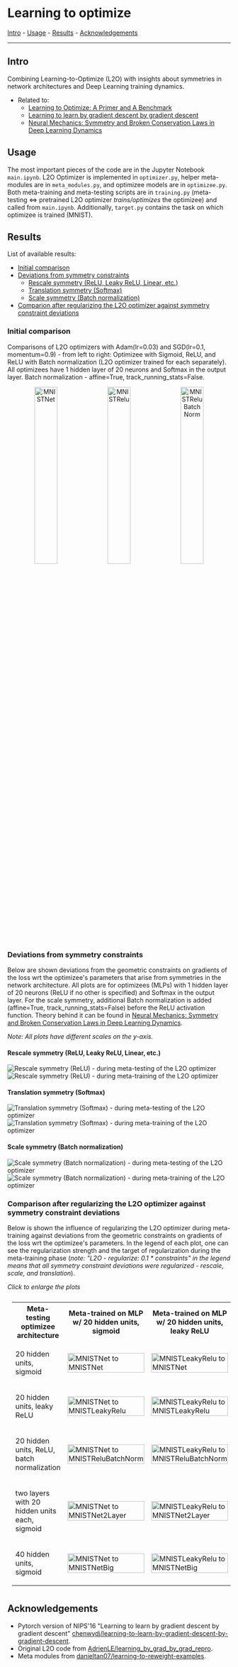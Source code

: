 # Learning to optimize

[Intro](#intro) - [Usage](#usage) - [Results](#results) - [Acknowledgements](#acknowledgements)

---

## Intro
Combining Learning-to-Optimize (L2O) with insights about symmetries in network architectures and Deep Learning training dynamics.
- Related to:
  - [Learning to Optimize: A Primer and A Benchmark](https://arxiv.org/abs/2103.12828)
  - [Learning to learn by gradient descent by gradient descent](https://arxiv.org/abs/1606.04474)
  - [Neural Mechanics: Symmetry and Broken Conservation Laws in Deep Learning Dynamics](https://arxiv.org/abs/2012.04728)


## Usage
The most important pieces of the code are in the Jupyter Notebook `main.ipynb`. L2O Optimizer is implemented in `optimizer.py`, helper meta-modules are in `meta_modules.py`, and optimizee models are in `optimizee.py`. Both meta-training and meta-testing scripts are in `training.py` (meta-testing <=> pretrained L2O optimizer *trains/optimizes* the optimizee) and called from `main.ipynb`. Additionally, `target.py` contains the task on which optimizee is trained (MNIST).


## Results

List of available results:
- [Initial comparison](#initial-comparison)
- [Deviations from symmetry constraints](#deviations-from-symmetry-constraints)
    - [Rescale symmetry (ReLU, Leaky ReLU, Linear, etc.)](#rescale-symmetry-relu-leaky-relu-linear-etc)
    - [Translation symmetry (Softmax)](#translation-symmetry-softmax)
    - [Scale symmetry (Batch normalization)](#scale-symmetry-batch-normalization)
- [Comparion after regularizing the L2O optimizer against symmetry constraint deviations](#comparison-after-regularizing-the-l2o-optimizer-against-symmetry-constraint-deviations)

### Initial comparison
Comparisons of L2O optimizers with Adam(lr=0.03) and SGD(lr=0.1, momentum=0.9) - from left to right: Optimizee with Sigmoid, ReLU, and ReLU with Batch normalization (L2O optimizer trained for each separately). All optimizees have 1 hidden layer of 20 neurons and Softmax in the output layer. Batch normalization - affine=True, track_running_stats=False.
<p align="center">
  <img src="./results/imgs/MNISTNet_50e.png" width="32%" alt="MNISTNet" />
  <img src="./results/imgs/MNISTRelu_100e.png" width="32%" alt="MNISTRelu" />
  <img src="./results/imgs/MNISTReluBatchNorm_affine_no_stats_tracking_75e.png" width="32%" alt="MNISTReluBatchNorm" />
</p>

### Deviations from symmetry constraints
Below are shown deviations from the geometric constraints on gradients of the loss wrt the optimizee's parameters that arise from symmetries in the network architecture. All plots are for optimizees (MLPs) with 1 hidden layer of 20 neurons (ReLU if no other is specified) and Softmax in the output layer. For the scale symmetry, additional Batch normalization is added (affine=True, track_running_stats=False) before the ReLU activation function. Theory behind it can be found in [Neural Mechanics: Symmetry and Broken Conservation Laws in Deep Learning Dynamics](https://arxiv.org/abs/2012.04728).

*Note: All plots have different scales on the y-axis.*

#### Rescale symmetry (ReLU, Leaky ReLU, Linear, etc.)

![Rescale symmetry (ReLU) - during meta-testing of the L2O optimizer](./results/imgs/rescale_sym_relu_metatesting.png)
![Rescale symmetry (ReLU) - during meta-training of the L2O optimizer](./results/imgs/rescale_sym_relu_metatraining.png)


#### Translation symmetry (Softmax)

![Translation symmetry (Softmax) - during meta-testing of the L2O optimizer](./results/imgs/translation_sym_softmax_relu_optee_metatesting.png)
![Translation symmetry (Softmax) - during meta-training of the L2O optimizer](./results/imgs/translation_sym_softmax_relu_optee_metatraining.png)


#### Scale symmetry (Batch normalization)

![Scale symmetry (Batch normalization) - during meta-testing of the L2O optimizer](./results/imgs/scale_sym_batchnorm_relu_optee_metatesting.png)
![Scale symmetry (Batch normalization) - during meta-training of the L2O optimizer](./results/imgs/scale_sym_batchnorm_relu_optee_metatraining.png)


### Comparison after regularizing the L2O optimizer against symmetry constraint deviations

Below is shown the influence of regularizing the L2O optimizer during meta-training against deviations from the geometric constraints on gradients of the loss wrt the optimizee's parameters. In the legend of each plot, one can see the regularization strength and the target of regularization during the meta-training phase (*note: "L2O - regularize: 0.1 * constraints" in the legend means that all symmetry constraint deviations were regularized - rescale, scale, and translation*).

*Click to enlarge the plots*
<table style="padding: 10px">
    <tr>
        <th>Meta-testing optimizee architecture</th>
        <th>Meta-trained on MLP w/ 20 hidden units, sigmoid</th>
        <th>Meta-trained on MLP w/ 20 hidden units, leaky ReLU</th>
        <th>Meta-trained on MLP w/ 20 hidden units, ReLU, batch normalization</th>
    </tr>
    <tr>
        <td>
            <p>20 hidden units, sigmoid</p>
        </td>
        <td>
            <img src="./results/imgs/regularization/MNISTNet_meta_training/losses_comparison_MNISTNet_{}.png" width="100%" alt="MNISTNet to MNISTNet" />
        </td>
        <td>
            <img src="./results/imgs/regularization/MNISTLeakyRelu_meta_training/losses_comparison_MNISTNet_{}.png" width="100%" alt="MNISTLeakyRelu to MNISTNet" />
        </td>
        <td>
            <img src="./results/imgs/regularization/MNISTReluBatchNorm_meta_training/losses_comparison_MNISTNet_{}.png" width="100%" alt="MNISTReluBatchNorm to MNISTNet" />
        </td>
    </tr>
    <tr>
        <td>
            <p>20 hidden units, leaky ReLU</p>
        </td>
        <td>
            <img src="./results/imgs/regularization/MNISTNet_meta_training/losses_comparison_MNISTLeakyRelu_{}.png" width="100%" alt="MNISTNet to MNISTLeakyRelu" />
        </td>
        <td>
            <img src="./results/imgs/regularization/MNISTLeakyRelu_meta_training/losses_comparison_MNISTLeakyRelu_{}.png" width="100%" alt="MNISTLeakyRelu to MNISTLeakyRelu" />
        </td>
        <td>
            <img src="./results/imgs/regularization/MNISTReluBatchNorm_meta_training/losses_comparison_MNISTLeakyRelu_{}.png" width="100%" alt="MNISTReluBatchNorm to MNISTLeakyRelu" />
        </td>
    </tr>
    <tr>
        <td>
            <p>20 hidden units, ReLU, batch normalization</p>
        </td>
        <td>
            <img src="./results/imgs/regularization/MNISTNet_meta_training/losses_comparison_MNISTReluBatchNorm_{'affine': True, 'track_running_stats': False}.png" width="100%" alt="MNISTNet to MNISTReluBatchNorm" />
        </td>
        <td>
            <img src="./results/imgs/regularization/MNISTLeakyRelu_meta_training/losses_comparison_MNISTReluBatchNorm_{'affine': True, 'track_running_stats': False}.png" width="100%" alt="MNISTLeakyRelu to MNISTReluBatchNorm" />
        </td>
        <td>
            <img src="./results/imgs/regularization/MNISTReluBatchNorm_meta_training/losses_comparison_MNISTReluBatchNorm_{'affine': True, 'track_running_stats': False}.png" width="100%" alt="MNISTReluBatchNorm to MNISTReluBatchNorm" />
        </td>
    </tr>
    <tr>
        <td>
            <p>two layers with 20 hidden units each, sigmoid</p>
        </td>
        <td>
            <img src="./results/imgs/regularization/MNISTNet_meta_training/losses_comparison_MNISTNet2Layer_{}.png" width="100%" alt="MNISTNet to MNISTNet2Layer" />
        </td>
        <td>
            <img src="./results/imgs/regularization/MNISTLeakyRelu_meta_training/losses_comparison_MNISTNet2Layer_{}.png" width="100%" alt="MNISTLeakyRelu to MNISTNet2Layer" />
        </td>
        <td>
            <img src="./results/imgs/regularization/MNISTReluBatchNorm_meta_training/losses_comparison_MNISTNet2Layer_{}.png" width="100%" alt="MNISTReluBatchNorm to MNISTNet2Layer" />
        </td>
    </tr>
    <tr>
        <td>
            <p>40 hidden units, sigmoid</p>
        </td>
        <td>
            <img src="./results/imgs/regularization/MNISTNet_meta_training/losses_comparison_MNISTNetBig_{}.png" width="100%" alt="MNISTNet to MNISTNetBig" />
        </td>
        <td>
            <img src="./results/imgs/regularization/MNISTLeakyRelu_meta_training/losses_comparison_MNISTNetBig_{}.png" width="100%" alt="MNISTLeakyRelu to MNISTNetBig" />
        </td>
        <td>
            <img src="./results/imgs/regularization/MNISTReluBatchNorm_meta_training/losses_comparison_MNISTNetBig_{}.png" width="100%" alt="MNISTReluBatchNorm to MNISTNetBig" />
        </td>
</table>


## Acknowledgements
* Pytorch version of NIPS'16 "Learning to learn by gradient descent by gradient descent" [chenwydj/learning-to-learn-by-gradient-descent-by-gradient-descent](https://github.com/chenwydj/learning-to-learn-by-gradient-descent-by-gradient-descent).
* Original L2O code from [AdrienLE/learning_by_grad_by_grad_repro](https://github.com/AdrienLE/learning_by_grad_by_grad_repro).
* Meta modules from [danieltan07/learning-to-reweight-examples](https://github.com/danieltan07/learning-to-reweight-examples).